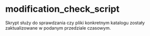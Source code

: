 # modification_check_script
Skrypt służy do sprawdzania czy pliki konkretnym katalogu zostały zaktualizowane w podanym przedziale czasowym. 
